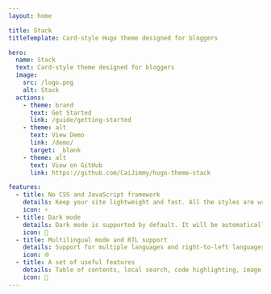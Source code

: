 ```yaml
---
layout: home

title: Stack
titleTemplate: Card-style Hugo theme designed for bloggers

hero:
  name: Stack
  text: Card-style theme designed for bloggers
  image:
    src: /logo.png
    alt: Stack
  actions:
    - theme: brand
      text: Get Started
      link: /guide/getting-started
    - theme: alt
      text: View Demo
      link: /demo/
      target: _blank
    - theme: alt
      text: View on GitHub
      link: https://github.com/CaiJimmy/hugo-theme-stack

features:
  - title: No CSS and JavaScript framework
    details: Keep your site lightweight and fast. All the styles are written in SCSS and the scripts are written in vanilla JavaScript.
    icon: ⚡️
  - title: Dark mode
    details: Dark mode is supported by default. It will be automatically enabled when the system is in dark mode.
    icon: 🌙
  - title: Multilingual mode and RTL support
    details: Support for multiple languages and right-to-left languages out of the box. No need to worry about i18n.
    icon: 🌐
  - title: A set of useful features
    details: Table of contents, local search, code highlighting, image zooming, and more.
    icon: 🧰
---
```

